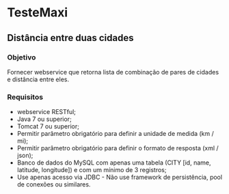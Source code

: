 # TesteMaxi

## Distância entre duas cidades

### Objetivo
Fornecer webservice que retorna lista de combinação de pares de cidades e distância entre eles. 

### Requisitos
* webservice RESTful; 
* Java 7 ou superior; 
* Tomcat 7 ou superior; 
* Permitir parâmetro obrigatório para definir a unidade de medida (km / mi); 
* Permitir parâmetro obrigatório para definir o formato de resposta (xml / json); 
* Banco de dados do MySQL com apenas uma tabela (CITY [id, name, latitude, longitude]) e com um mínimo de 3 registros; 
* Use apenas acesso via JDBC - Não use framework de persistência, pool de conexões ou similares. 
